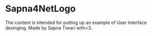 # Sapna4NetLogo
The content is intended for putting up an example of User Interface desinging.
Made by Sapna Tiwari with<3.
